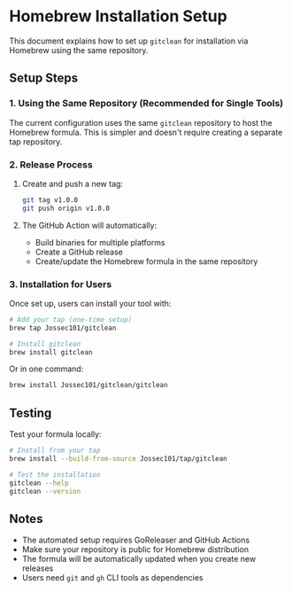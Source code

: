 # Homebrew Installation Setup

This document explains how to set up `gitclean` for installation via Homebrew using the same repository.

## Setup Steps

### 1. Using the Same Repository (Recommended for Single Tools)

The current configuration uses the same `gitclean` repository to host the Homebrew formula. This is simpler and doesn't require creating a separate tap repository.

### 2. Release Process

1. Create and push a new tag:
   ```bash
   git tag v1.0.0
   git push origin v1.0.0
   ```

2. The GitHub Action will automatically:
   - Build binaries for multiple platforms
   - Create a GitHub release
   - Create/update the Homebrew formula in the same repository

### 3. Installation for Users

Once set up, users can install your tool with:

```bash
# Add your tap (one-time setup)
brew tap Jossec101/gitclean

# Install gitclean
brew install gitclean
```

Or in one command:
```bash
brew install Jossec101/gitclean/gitclean
```

## Testing

Test your formula locally:

```bash
# Install from your tap
brew install --build-from-source Jossec101/tap/gitclean

# Test the installation
gitclean --help
gitclean --version
```

## Notes

- The automated setup requires GoReleaser and GitHub Actions
- Make sure your repository is public for Homebrew distribution
- The formula will be automatically updated when you create new releases
- Users need `git` and `gh` CLI tools as dependencies